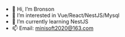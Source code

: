 - 👋 Hi, I’m Bronson
- 👀 I’m interested in Vue/React/NestJS/Mysql
- 🌱 I’m currently learning NestJS
- 📫 Email: minisoft2020@163.com
